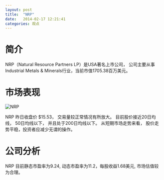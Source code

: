 ```yaml
---
layout: post
title:  "NRP"
date:   2014-02-17 12:21:41
categories: 观点
---
```


# 简介
NRP（Natural Resource Partners LP）是USA著名上市公司，
公司主要从事Industrial Metals & Minerals行业，当前市值1705.38百万美元。

# 市场表现

![NRP](http://finviz.com/chart.ashx?t=NRP&ty=c&ta=1&p=d&s=l)

NRP 昨日收盘价 $15.53，
交易量较正常情况有所放大。
目前股价接近20日均线，
50日均线以下，
并且处于200日均线以下。
从短期市场走势来看，
股价走势平稳，投资者应减少无谓的操作。

# 公司分析
NRP 目前静态市盈率为9.24, 动态市盈率为11.2，每股收益1.68美元,
市场估值较为合理。
